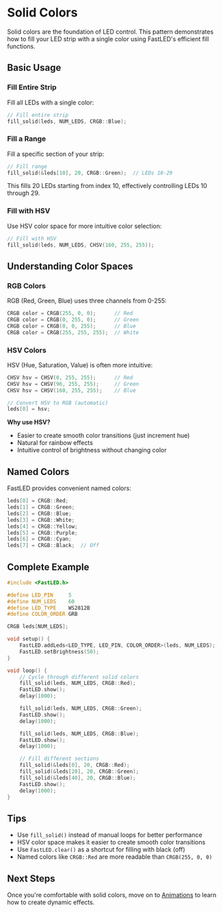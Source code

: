 # Solid Colors

Solid colors are the foundation of LED control. This pattern demonstrates how to fill your LED strip with a single color using FastLED's efficient fill functions.

## Basic Usage

### Fill Entire Strip

Fill all LEDs with a single color:

```cpp
// Fill entire strip
fill_solid(leds, NUM_LEDS, CRGB::Blue);
```

### Fill a Range

Fill a specific section of your strip:

```cpp
// Fill range
fill_solid(&leds[10], 20, CRGB::Green);  // LEDs 10-29
```

This fills 20 LEDs starting from index 10, effectively controlling LEDs 10 through 29.

### Fill with HSV

Use HSV color space for more intuitive color selection:

```cpp
// Fill with HSV
fill_solid(leds, NUM_LEDS, CHSV(160, 255, 255));
```

## Understanding Color Spaces

### RGB Colors

RGB (Red, Green, Blue) uses three channels from 0-255:

```cpp
CRGB color = CRGB(255, 0, 0);      // Red
CRGB color = CRGB(0, 255, 0);      // Green
CRGB color = CRGB(0, 0, 255);      // Blue
CRGB color = CRGB(255, 255, 255);  // White
```

### HSV Colors

HSV (Hue, Saturation, Value) is often more intuitive:

```cpp
CHSV hsv = CHSV(0, 255, 255);      // Red
CHSV hsv = CHSV(96, 255, 255);     // Green
CHSV hsv = CHSV(160, 255, 255);    // Blue

// Convert HSV to RGB (automatic)
leds[0] = hsv;
```

**Why use HSV?**
- Easier to create smooth color transitions (just increment hue)
- Natural for rainbow effects
- Intuitive control of brightness without changing color

## Named Colors

FastLED provides convenient named colors:

```cpp
leds[0] = CRGB::Red;
leds[1] = CRGB::Green;
leds[2] = CRGB::Blue;
leds[3] = CRGB::White;
leds[4] = CRGB::Yellow;
leds[5] = CRGB::Purple;
leds[6] = CRGB::Cyan;
leds[7] = CRGB::Black;  // Off
```

## Complete Example

```cpp
#include <FastLED.h>

#define LED_PIN     5
#define NUM_LEDS    60
#define LED_TYPE    WS2812B
#define COLOR_ORDER GRB

CRGB leds[NUM_LEDS];

void setup() {
    FastLED.addLeds<LED_TYPE, LED_PIN, COLOR_ORDER>(leds, NUM_LEDS);
    FastLED.setBrightness(50);
}

void loop() {
    // Cycle through different solid colors
    fill_solid(leds, NUM_LEDS, CRGB::Red);
    FastLED.show();
    delay(1000);

    fill_solid(leds, NUM_LEDS, CRGB::Green);
    FastLED.show();
    delay(1000);

    fill_solid(leds, NUM_LEDS, CRGB::Blue);
    FastLED.show();
    delay(1000);

    // Fill different sections
    fill_solid(&leds[0], 20, CRGB::Red);
    fill_solid(&leds[20], 20, CRGB::Green);
    fill_solid(&leds[40], 20, CRGB::Blue);
    FastLED.show();
    delay(1000);
}
```

## Tips

- Use `fill_solid()` instead of manual loops for better performance
- HSV color space makes it easier to create smooth color transitions
- Use `FastLED.clear()` as a shortcut for filling with black (off)
- Named colors like `CRGB::Red` are more readable than `CRGB(255, 0, 0)`

## Next Steps

Once you're comfortable with solid colors, move on to [Animations](animations.md) to learn how to create dynamic effects.
